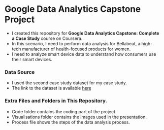 # Google Data Analytics Capstone Project

- I created this repository for __Google Data Analytics Capstone: Complete a Case Study__ course on Coursera.
- In this scenario, I need to perform data analysis for Bellabeat, a high-tech manufacturer of health-focused products for women.
- I need to analyze smart device data to understand how consumers use their smart devices.

### Data Source

- I used the second case study dataset for my case study.
- The link to the dataset is available [here](https://www.kaggle.com/datasets/arashnic/fitbit)

### Extra Files and Folders in This Repository.

- Code folder contains the coding part of the project.
- Visualisations folder contains the images used in the presentation.
- Process file shows the steps of the data analysis process.
